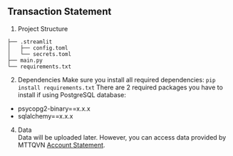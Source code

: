 ## Transaction Statement

1. Project Structure
```
├── .streamlit
│   ├── config.toml
│   └── secrets.toml
├── main.py
└── requirements.txt
```

2. Dependencies 
Make sure you install all required dependencies: ```pip install requirements.txt```
There are 2 required packages you have to install if using PostgreSQL database:
* psycopg2-binary==x.x.x
* sqlalchemy==x.x.x

4. Data  
Data will be uploaded later. However, you can access data provided by MTTQVN [Account Statement](https://drive.google.com/file/d/18dIWiReYtJkyuQ_8vSBJWweGaD71rBpu/view?fbclid=IwY2xjawFTMKVleHRuA2FlbQIxMAABHf_DWcr9W_RZV5SjskTgjKOIcRd2fSSNRwtGNimH7E6zecT6CLezms40lA_aem_yILZmkLi3BmNbVRktpcvPw).
